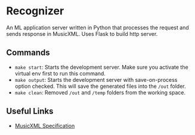 # Recognizer
An ML application server written in Python that processes the request and sends response in MusicXML. Uses Flask to build http server.

## Commands
- `make start`: Starts the development server. Make sure you activate the virtual env first to run this command.
- `make output`: Starts the development server with save-on-process option checked. This will save the generated files into the `/out` folder.
- `make clean`: Removed `/out` and `/temp` folders from the working space.

## Useful Links
- [MusicXML Specification](https://www.w3.org/2021/06/musicxml40/tutorial/introduction/)